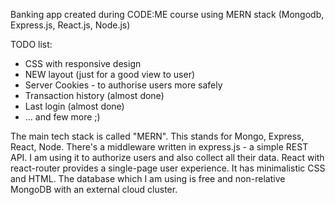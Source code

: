 Banking app created during CODE:ME course using MERN stack
(Mongodb, Express.js, React.js, Node.js)

TODO list:

-   CSS with responsive design
-   NEW layout (just for a good view to user)
-   Server Cookies - to authorise users more safely
-   Transaction history (almost done)
-   Last login (almost done)
-   ... and few more ;)


The main tech stack is called "MERN". This stands for Mongo, Express, React, Node. There's a middleware written in express.js - a simple REST API. I am using it to authorize users and also collect all their data. 
React with react-router provides a single-page user experience. It has minimalistic CSS and HTML. 
The database which I am using is free and non-relative MongoDB with an external cloud cluster.
